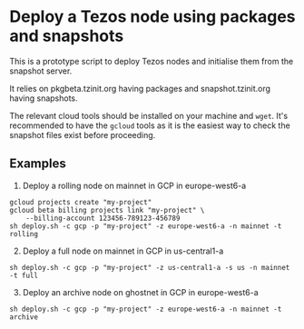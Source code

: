 # Deploy a Tezos node using packages and snapshots

This is a prototype script to deploy Tezos nodes and initialise
them from the snapshot server.

It relies on pkgbeta.tzinit.org having packages and snapshot.tzinit.org
having snapshots.

The relevant cloud tools should be installed on your machine and ```wget```.
It's recommended to have the ```gcloud``` tools as it is the easiest way to
check the snapshot files exist before proceeding.

## Examples

1. Deploy a rolling node on mainnet in GCP in europe-west6-a

```
gcloud projects create "my-project"
gcloud beta billing projects link "my-project" \
    --billing-account 123456-789123-456789
sh deploy.sh -c gcp -p "my-project" -z europe-west6-a -n mainnet -t rolling
```

2. Deploy a full node on mainnet in GCP in us-central1-a

```
sh deploy.sh -c gcp -p "my-project" -z us-central1-a -s us -n mainnet -t full
```

3. Deploy an archive node on ghostnet in GCP in europe-west6-a

```
sh deploy.sh -c gcp -p "my-project" -z europe-west6-a -n mainnet -t archive
```